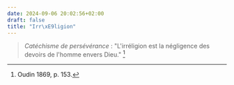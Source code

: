 ```yaml
---
date: 2024-09-06 20:02:56+02:00
draft: false
title: "Irr\xE9ligion"
---
```





> *Catéchisme de persévérance* : "L'irréligion est la négligence des devoirs de l'homme envers Dieu." [^1]

[^1]: Oudin 1869, p. 153.
